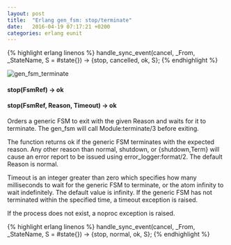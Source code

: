 ```yaml
---
layout: post
title:  "Erlang gen_fsm: stop/terminate"
date:   2016-04-19 07:17:21 +0200
categories: erlang eunit
---
```


{% highlight erlang linenos %}
handle_sync_event(cancel, _From, _StateName, S = #state{}) ->
    {stop, cancelled, ok, S};
{% endhighlight %}

![gen_fsm_terminate]({{site.url}}/assets/20160419/gen_fsm_terminate.png)

#### stop(FsmRef) -> ok

#### stop(FsmRef, Reason, Timeout) -> ok

Orders a generic FSM to exit with the given Reason and waits for it to
terminate. The gen_fsm will call Module:terminate/3 before exiting.

The function returns ok if the generic FSM terminates with the expected reason.
Any other reason than normal, shutdown, or {shutdown,Term} will cause an error
report to be issued using error_logger:format/2. The default Reason is normal.

Timeout is an integer greater than zero which specifies how many milliseconds
to wait for the generic FSM to terminate, or the atom infinity to wait
indefinitely. The default value is infinity. If the generic FSM has not
terminated within the specified time, a timeout exception is raised.

If the process does not exist, a noproc exception is raised.


{% highlight erlang linenos %}
handle_sync_event(cancel, _From, _StateName, S = #state{}) ->
    {stop, normal, ok, S};
{% endhighlight %}
